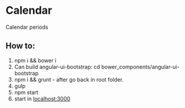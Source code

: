 # Calendar
Calendar periods

## How to:
1. npm i && bower i
2. Can build angular-ui-bootstrap: cd bower_components/angular-ui-bootstrap
3. npm i && grunt - after go back in root folder.
4. gulp
5. npm start
6. start in [localhost:3000](http://localhost:3000)
